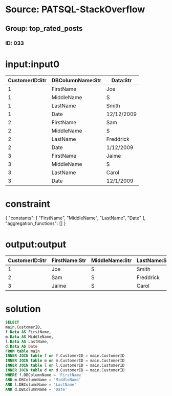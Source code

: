 # Source: PATSQL-StackOverflow
## Group: top_rated_posts
### ID: 033

# input:input0

| CustomerID:Str | DBColumnName:Str | Data:Str |
|---|---|---|
| 1 | FirstName | Joe |
| 1 | MiddleName | S |
| 1 | LastName | Smith |
| 1 | Date | 12/12/2009 |
| 2 | FirstName | Sam |
| 2 | MiddleName | S |
| 2 | LastName | Freddrick |
| 2 | Date | 1/12/2009 |
| 3 | FirstName | Jaime |
| 3 | MiddleName | S |
| 3 | LastName | Carol |
| 3 | Date | 12/1/2009 |

# constraint

{
  "constants": [
    "FirstName",
    "MiddleName",
    "LastName",
    "Date"
  ],
  "aggregation_functions": []
}

# output:output

| CustomerID:Str | FirstName:Str | MiddleName:Str | LastName:Str | Date:Str |
|---|---|---|---|---|
| 1 | Joe | S | Smith | 12/12/2009 |
| 2 | Sam | S | Freddrick | 1/12/2009 |
| 3 | Jaime | S | Carol | 12/1/2009 |

# solution

```sql
SELECT
main.CustomerID,
f.Data AS FirstName,
m.Data AS MiddleName,
l.Data AS LastName,
d.Data AS Date
FROM table main
INNER JOIN table f on f.CustomerID = main.CustomerID
INNER JOIN table m on m.CustomerID = main.CustomerID
INNER JOIN table l on l.CustomerID = main.CustomerID
INNER JOIN table d on d.CustomerID = main.CustomerID
WHERE f.DBColumnName = 'FirstName' 
AND m.DBColumnName = 'MiddleName' 
AND l.DBColumnName = 'LastName' 
AND d.DBColumnName = 'Date'
```
